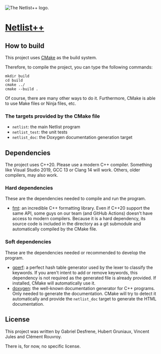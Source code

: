 <picture>
  <source media="(prefers-color-scheme: dark)" srcset="https://raw.githubusercontent.com/desfreng/netlist/hubert/logo/logo_light.svg">
  <source media="(prefers-color-scheme: light)" srcset="https://raw.githubusercontent.com/desfreng/netlist/hubert/logo/logo.svg">
  <img alt="The Netlist++ logo." src="https://raw.githubusercontent.com/desfreng/netlist/hubert/logo/logo.svg">
</picture>

# [Netlist++](https://github.com/hbens/sysnum-2023)

## How to build

This project uses [CMake](https://cmake.org/) as the build system.

Therefore, to compile the project, you can type the following commands:
```shell
mkdir build
cd build
cmake ../
cmake --build .
```

Of course, there are many other ways to do it. 
Furthermore, CMake is able to use Make files or Ninja files, etc. 

### The targets provided by the CMake file

- `netlist`: the main Netlist program
- `netlist_test`: the unit tests
- `netlist_doc`: the Doxygen documentation generation target

## Dependencies

The project uses C++20. Please use a modern C++ compiler. Something like Visual Studio 2019, GCC 13 or Clang 14 will work.
Others, older compilers, may also work.

### Hard dependencies

These are the dependencies needed to compile and run the program.

- [fmt](https://github.com/fmtlib/fmt): an incredible C++ formatting library. Even if C++20 support the same API, some guys on our team (and GitHub Actions) doesn't have access to modern compilers. Because it is a hard dependency, its source code is included in the directory as a git submodule and automatically compiled by the CMake file.

### Soft dependencies

These are the dependencies needed or recommended to develop the program.

- [gperf](https://www.gnu.org/software/gperf/): a perfect hash table generator used by the lexer to classify the keywords. If you aren't intent to add or remove keywords, this dependency is not required as the generated file is already provided. If installed, CMake will automatically use it.
- [doxygen](https://www.doxygen.nl/index.html): the well-known documentation generator for C++ programs. Only needed to generate the documentation. CMake will try to detect it automatically and provide the `netlist_doc` target to generate the HTML documentation.

## License

This project was written by Gabriel Desfrene, Hubert Gruniaux, Vincent Jules and Clément Rouvroy.

There is, for now, no specific license.
